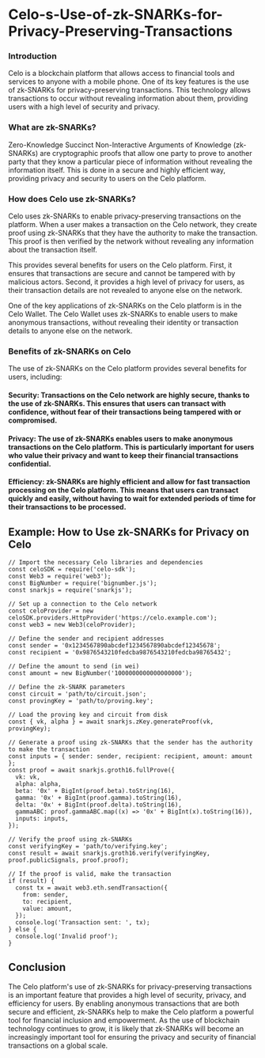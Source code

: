 # Celo-s-Use-of-zk-SNARKs-for-Privacy-Preserving-Transactions

### Introduction
Celo is a blockchain platform that allows access to financial tools and services to anyone with a mobile phone. One of its key features is the use of zk-SNARKs for privacy-preserving transactions. This technology allows transactions to occur without revealing information about them, providing users with a high level of security and privacy.

### What are zk-SNARKs?
Zero-Knowledge Succinct Non-Interactive Arguments of Knowledge (zk-SNARKs) are cryptographic proofs that allow one party to prove to another party that they know a particular piece of information without revealing the information itself. This is done in a secure and highly efficient way, providing privacy and security to users on the Celo platform.

### How does Celo use zk-SNARKs?
Celo uses zk-SNARKs to enable privacy-preserving transactions on the platform. When a user makes a transaction on the Celo network, they create proof using zk-SNARKs that they have the authority to make the transaction. This proof is then verified by the network without revealing any information about the transaction itself.

This provides several benefits for users on the Celo platform. First, it ensures that transactions are secure and cannot be tampered with by malicious actors. Second, it provides a high level of privacy for users, as their transaction details are not revealed to anyone else on the network.

One of the key applications of zk-SNARKs on the Celo platform is in the Celo Wallet. The Celo Wallet uses zk-SNARKs to enable users to make anonymous transactions, without revealing their identity or transaction details to anyone else on the network.

### Benefits of zk-SNARKs on Celo
The use of zk-SNARKs on the Celo platform provides several benefits for users, including:

#### Security: Transactions on the Celo network are highly secure, thanks to the use of zk-SNARKs. This ensures that users can transact with confidence, without fear of their transactions being tampered with or compromised.
#### Privacy: The use of zk-SNARKs enables users to make anonymous transactions on the Celo platform. This is particularly important for users who value their privacy and want to keep their financial transactions confidential.
#### Efficiency: zk-SNARKs are highly efficient and allow for fast transaction processing on the Celo platform. This means that users can transact quickly and easily, without having to wait for extended periods of time for their transactions to be processed.

## Example: How to Use zk-SNARKs for Privacy on Celo

```
// Import the necessary Celo libraries and dependencies
const celoSDK = require('celo-sdk');
const Web3 = require('web3');
const BigNumber = require('bignumber.js');
const snarkjs = require('snarkjs');

// Set up a connection to the Celo network
const celoProvider = new celoSDK.providers.HttpProvider('https://celo.example.com');
const web3 = new Web3(celoProvider);

// Define the sender and recipient addresses
const sender = '0x1234567890abcdef1234567890abcdef12345678';
const recipient = '0x9876543210fedcba9876543210fedcba98765432';

// Define the amount to send (in wei)
const amount = new BigNumber('1000000000000000000');

// Define the zk-SNARK parameters
const circuit = 'path/to/circuit.json';
const provingKey = 'path/to/proving.key';

// Load the proving key and circuit from disk
const { vk, alpha } = await snarkjs.zKey.generateProof(vk, provingKey);

// Generate a proof using zk-SNARKs that the sender has the authority to make the transaction
const inputs = { sender: sender, recipient: recipient, amount: amount };
const proof = await snarkjs.groth16.fullProve({
  vk: vk,
  alpha: alpha,
  beta: '0x' + BigInt(proof.beta).toString(16),
  gamma: '0x' + BigInt(proof.gamma).toString(16),
  delta: '0x' + BigInt(proof.delta).toString(16),
  gammaABC: proof.gammaABC.map((x) => '0x' + BigInt(x).toString(16)),
  inputs: inputs,
});

// Verify the proof using zk-SNARKs
const verifyingKey = 'path/to/verifying.key';
const result = await snarkjs.groth16.verify(verifyingKey, proof.publicSignals, proof.proof);

// If the proof is valid, make the transaction
if (result) {
  const tx = await web3.eth.sendTransaction({
    from: sender,
    to: recipient,
    value: amount,
  });
  console.log('Transaction sent: ', tx);
} else {
  console.log('Invalid proof');
}

```
## Conclusion

The Celo platform's use of zk-SNARKs for privacy-preserving transactions is an important feature that provides a high level of security, privacy, and efficiency for users. By enabling anonymous transactions that are both secure and efficient, zk-SNARKs help to make the Celo platform a powerful tool for financial inclusion and empowerment. As the use of blockchain technology continues to grow, it is likely that zk-SNARKs will become an increasingly important tool for ensuring the privacy and security of financial transactions on a global scale.

